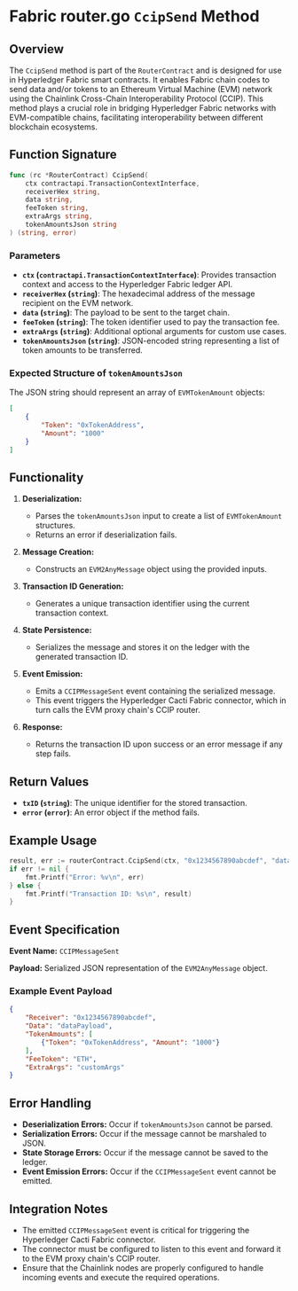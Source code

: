 # Fabric router.go `CcipSend` Method

## Overview
The `CcipSend` method is part of the `RouterContract` and is designed for use in Hyperledger Fabric smart contracts. It enables Fabric chain codes to send data and/or tokens to an Ethereum Virtual Machine (EVM) network using the Chainlink Cross-Chain Interoperability Protocol (CCIP). This method plays a crucial role in bridging Hyperledger Fabric networks with EVM-compatible chains, facilitating interoperability between different blockchain ecosystems.

## Function Signature
```go
func (rc *RouterContract) CcipSend(
    ctx contractapi.TransactionContextInterface,
    receiverHex string,
    data string,
    feeToken string,
    extraArgs string,
    tokenAmountsJson string
) (string, error)
```

### Parameters
- **`ctx` (`contractapi.TransactionContextInterface`)**: Provides transaction context and access to the Hyperledger Fabric ledger API.
- **`receiverHex` (`string`)**: The hexadecimal address of the message recipient on the EVM network.
- **`data` (`string`)**: The payload to be sent to the target chain.
- **`feeToken` (`string`)**: The token identifier used to pay the transaction fee.
- **`extraArgs` (`string`)**: Additional optional arguments for custom use cases.
- **`tokenAmountsJson` (`string`)**: JSON-encoded string representing a list of token amounts to be transferred.

### Expected Structure of `tokenAmountsJson`
The JSON string should represent an array of `EVMTokenAmount` objects:
```json
[
    {
        "Token": "0xTokenAddress",
        "Amount": "1000"
    }
]
```

## Functionality
1. **Deserialization:**
   - Parses the `tokenAmountsJson` input to create a list of `EVMTokenAmount` structures.
   - Returns an error if deserialization fails.

2. **Message Creation:**
   - Constructs an `EVM2AnyMessage` object using the provided inputs.
   
3. **Transaction ID Generation:**
   - Generates a unique transaction identifier using the current transaction context.

4. **State Persistence:**
   - Serializes the message and stores it on the ledger with the generated transaction ID.

5. **Event Emission:**
   - Emits a `CCIPMessageSent` event containing the serialized message.
   - This event triggers the Hyperledger Cacti Fabric connector, which in turn calls the EVM proxy chain's CCIP router.

6. **Response:**
   - Returns the transaction ID upon success or an error message if any step fails.

## Return Values
- **`txID` (`string`)**: The unique identifier for the stored transaction.
- **`error` (`error`)**: An error object if the method fails.

## Example Usage
```go
result, err := routerContract.CcipSend(ctx, "0x1234567890abcdef", "dataPayload", "ETH", "customArgs", "[{\"Token\": \"0xTokenAddress\", \"Amount\": \"1000\"}]")
if err != nil {
    fmt.Printf("Error: %v\n", err)
} else {
    fmt.Printf("Transaction ID: %s\n", result)
}
```

## Event Specification
**Event Name:** `CCIPMessageSent`

**Payload:** Serialized JSON representation of the `EVM2AnyMessage` object.

### Example Event Payload
```json
{
    "Receiver": "0x1234567890abcdef",
    "Data": "dataPayload",
    "TokenAmounts": [
        {"Token": "0xTokenAddress", "Amount": "1000"}
    ],
    "FeeToken": "ETH",
    "ExtraArgs": "customArgs"
}
```

## Error Handling
- **Deserialization Errors:** Occur if `tokenAmountsJson` cannot be parsed.
- **Serialization Errors:** Occur if the message cannot be marshaled to JSON.
- **State Storage Errors:** Occur if the message cannot be saved to the ledger.
- **Event Emission Errors:** Occur if the `CCIPMessageSent` event cannot be emitted.

## Integration Notes
- The emitted `CCIPMessageSent` event is critical for triggering the Hyperledger Cacti Fabric connector.
- The connector must be configured to listen to this event and forward it to the EVM proxy chain's CCIP router.
- Ensure that the Chainlink nodes are properly configured to handle incoming events and execute the required operations.

